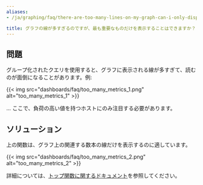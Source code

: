 ```yaml
---
aliases:
- /ja/graphing/faq/there-are-too-many-lines-on-my-graph-can-i-only-display-the-most-important-ones

title: グラフの線が多すぎるのですが、最も重要なものだけを表示することはできますか？
---
```


## 問題

グループ化されたクエリを使用すると、グラフに表示される線が多すぎて、読むのが面倒になることがあります。例:

{{< img src="dashboards/faq/too_many_metrics_1.png" alt="too_many_metrics_1" >}}

... ここで、負荷の高い値を持つホストにのみ注目する必要があります。

## ソリューション

上の関数は、グラフ上の関連する数本の線だけを表示するのに適しています。

{{< img src="dashboards/faq/too_many_metrics_2.png" alt="too_many_metrics_2" >}}

 詳細については、[トップ関数に関するドキュメント][1]を参照してください。

[1]: /ja/dashboards/functions/rank/
